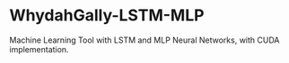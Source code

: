 # WhydahGally-LSTM-MLP
Machine Learning Tool with LSTM and MLP Neural Networks, with CUDA implementation.
